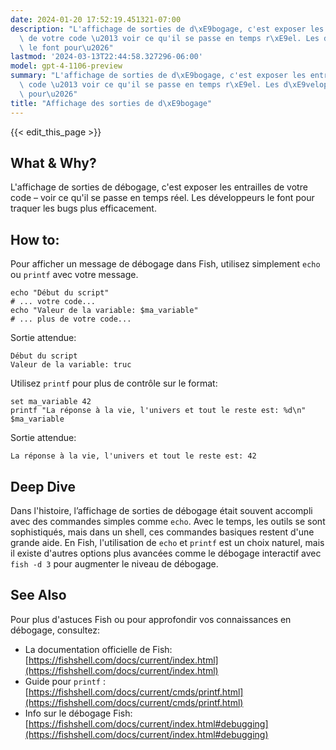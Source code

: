 ```yaml
---
date: 2024-01-20 17:52:19.451321-07:00
description: "L'affichage de sorties de d\xE9bogage, c'est exposer les entrailles\
  \ de votre code \u2013 voir ce qu'il se passe en temps r\xE9el. Les d\xE9veloppeurs\
  \ le font pour\u2026"
lastmod: '2024-03-13T22:44:58.327296-06:00'
model: gpt-4-1106-preview
summary: "L'affichage de sorties de d\xE9bogage, c'est exposer les entrailles de votre\
  \ code \u2013 voir ce qu'il se passe en temps r\xE9el. Les d\xE9veloppeurs le font\
  \ pour\u2026"
title: "Affichage des sorties de d\xE9bogage"
---
```


{{< edit_this_page >}}

## What & Why?
L'affichage de sorties de débogage, c'est exposer les entrailles de votre code – voir ce qu'il se passe en temps réel. Les développeurs le font pour traquer les bugs plus efficacement.

## How to:
Pour afficher un message de débogage dans Fish, utilisez simplement `echo` ou `printf` avec votre message.

```Fish Shell
echo "Début du script"
# ... votre code...
echo "Valeur de la variable: $ma_variable"
# ... plus de votre code...
```

Sortie attendue:
```
Début du script
Valeur de la variable: truc
```

Utilisez `printf` pour plus de contrôle sur le format:

```Fish Shell
set ma_variable 42
printf "La réponse à la vie, l'univers et tout le reste est: %d\n" $ma_variable
```

Sortie attendue:
```
La réponse à la vie, l'univers et tout le reste est: 42
```

## Deep Dive
Dans l'histoire, l’affichage de sorties de débogage était souvent accompli avec des commandes simples comme `echo`. Avec le temps, les outils se sont sophistiqués, mais dans un shell, ces commandes basiques restent d'une grande aide. En Fish, l'utilisation de `echo` et `printf` est un choix naturel, mais il existe d'autres options plus avancées comme le débogage interactif avec `fish -d 3` pour augmenter le niveau de débogage.

## See Also
Pour plus d'astuces Fish ou pour approfondir vos connaissances en débogage, consultez:

- La documentation officielle de Fish: [https://fishshell.com/docs/current/index.html](https://fishshell.com/docs/current/index.html)
- Guide pour `printf` : [https://fishshell.com/docs/current/cmds/printf.html](https://fishshell.com/docs/current/cmds/printf.html)
- Info sur le débogage Fish: [https://fishshell.com/docs/current/index.html#debugging](https://fishshell.com/docs/current/index.html#debugging)
